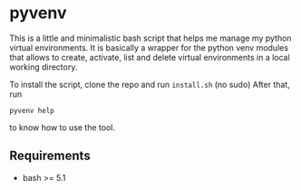 # pyvenv

This is a little and minimalistic bash script that helps me manage 
my python virtual environments. It is basically a wrapper for 
the python venv modules that allows to create, activate, list
and delete virtual environments in a local working directory.

To install the script, clone the repo and run `install.sh` (no sudo)
After that, run
    
    pyvenv help

to know how to use the tool.

## Requirements

* bash >= 5.1
